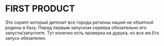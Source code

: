 # FIRST PRODUCT

Это скрипт который деплоит все города регионы нашей не объятной родины в базу.
Перед первым запуском сервера обязательно его запусти/запустите.
Тут конечно есть проверка на дурука, но все же.Его запуск обязателен.